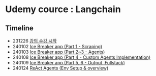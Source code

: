 # Udemy cource : Langchain


## Timeline
- 231226 [강의 수강 시작](https://mungdo-log.tistory.com/470)
- 240102 [Ice Breaker app (Part 1 - Scraping)](https://mungdo-log.tistory.com/471)
- 240103 [Ice Breaker app (Part 2~3 - Agents)](https://mungdo-log.tistory.com/471)
- 240108 [Ice Breaker app (Part 4 - Custom Agents Implementation)](https://mungdo-log.tistory.com/474)
- 240109 [Ice Breaker app (Part 5, 6 - Output, Fullstack)](https://mungdo-log.tistory.com/474)
- 240124 [ReAct Agents (Env Setup & overview)]()